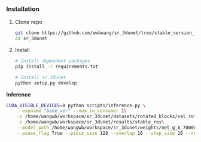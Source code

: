 ### Installation

1. Clone repo

    ```bash
    git clone https://github.com/wwbwang/sr_3dunet/tree/stable_version_
    cd sr_3dunet
    ```
2. Install

    ```bash
    # Install dependent packages
    pip install -r requirements.txt

    # Install sr_3dunet
    python setup.py develop
    ```
    
**Inference**

```bash
CUDA_VISIBLE_DEVICES=0 python scripts/inference.py \
    --expname "base_ver" --num_io_consumer 1\
    -i /home/wangwb/workspace/sr_3dunet/datasets/rotated_blocks/val_rotated_small\
    -o /home/wangwb/workspace/sr_3dunet/results/stable_res\
    --model_path /home/wangwb/workspace/sr_3dunet/weights/net_g_A_70000.pth\
    --piece_flag True --piece_size 128 --overlap 16 --step_size 16 --rotated_flag True
```
